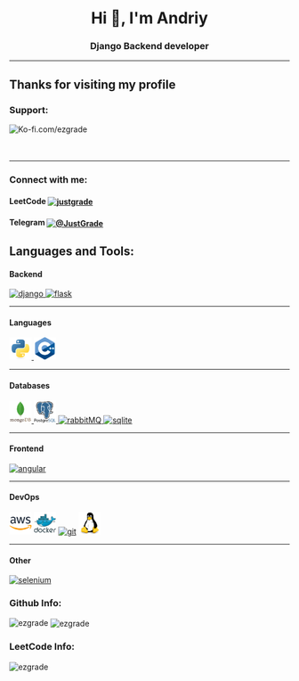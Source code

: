 <h1 align="center">Hi 👋, I'm Andriy</h1>
<h3 align="center">Django Backend developer</h3>
<hr>

<h2>Thanks for visiting my profile</h2>

<h3 align="left">Support:</h3>
<p><a href="https://ko-fi.com/ Ko-fi.com/ezgrade "> <img align="left" src="https://cdn.ko-fi.com/cdn/kofi3.png?v=3" height="50" width="210" alt=" Ko-fi.com/ezgrade " /></a></p><br><br>

<br>
<hr>

<h3 align="left">Connect with me:</h3>
<h4>
LeetCode <a href="https://www.leetcode.com/justgrade" target="blank"><img align="center" src="https://raw.githubusercontent.com/rahuldkjain/github-profile-readme-generator/master/src/images/icons/Social/leet-code.svg" alt="justgrade" width="25" /></a></h4>
<h4>
Telegram <a href="https://t.me/JustGrade"><img align="center" src="https://upload.wikimedia.org/wikipedia/commons/5/5c/Telegram_Messenger.png" width="30" alt="@JustGrade"></a></h4>

<h2 align="left">Languages and Tools:</h2>
<h4>Backend</h4>
<a href="https://www.djangoproject.com/" target="_blank" rel="noreferrer"> <img src="https://cdn.worldvectorlogo.com/logos/django.svg" alt="django" width="40" height="40"/> </a>
<a href="https://flask.palletsprojects.com/" target="_blank" rel="noreferrer"> <img src="https://www.vectorlogo.zone/logos/pocoo_flask/pocoo_flask-icon.svg" alt="flask" width="40" height="40"/> </a>
<hr>
<h4>Languages</h4>
<a href="https://www.python.org" target="_blank" rel="noreferrer"> <img src="https://raw.githubusercontent.com/devicons/devicon/master/icons/python/python-original.svg" alt="python" width="40" height="40"/> </a>
<a href="https://www.w3schools.com/cpp/" target="_blank" rel="noreferrer"> <img src="https://raw.githubusercontent.com/devicons/devicon/master/icons/cplusplus/cplusplus-original.svg" alt="cplusplus" width="40" height="40"/> </a>
<hr>
<h4>Databases</h4>
<a href="https://www.mongodb.com/" target="_blank" rel="noreferrer"> <img src="https://raw.githubusercontent.com/devicons/devicon/master/icons/mongodb/mongodb-original-wordmark.svg" alt="mongodb" width="40" height="40"/> </a>
<a href="https://www.postgresql.org" target="_blank" rel="noreferrer"> <img src="https://raw.githubusercontent.com/devicons/devicon/master/icons/postgresql/postgresql-original-wordmark.svg" alt="postgresql" width="40" height="40"/> </a>
<a href="https://www.rabbitmq.com" target="_blank" rel="noreferrer"> <img src="https://www.vectorlogo.zone/logos/rabbitmq/rabbitmq-icon.svg" alt="rabbitMQ" width="40" height="40"/> </a>
<a href="https://www.sqlite.org/" target="_blank" rel="noreferrer"> <img src="https://www.vectorlogo.zone/logos/sqlite/sqlite-icon.svg" alt="sqlite" width="40" height="40"/> </a>
<hr>
<h4>Frontend</h4>
<a href="https://angular.io" target="_blank" rel="noreferrer"> <img src="https://angular.io/assets/images/logos/angular/angular.svg" alt="angular" width="40" height="40"/> </a>
<hr>
<h4>DevOps</h4>
<a href="https://aws.amazon.com" target="_blank" rel="noreferrer"> <img src="https://raw.githubusercontent.com/devicons/devicon/master/icons/amazonwebservices/amazonwebservices-original-wordmark.svg" alt="aws" width="40" height="40"/></a>
<a href="https://www.docker.com/" target="_blank" rel="noreferrer"> <img src="https://raw.githubusercontent.com/devicons/devicon/master/icons/docker/docker-original-wordmark.svg" alt="docker" width="40" height="40"/></a>
<a href="https://git-scm.com/" target="_blank" rel="noreferrer"> <img src="https://www.vectorlogo.zone/logos/git-scm/git-scm-icon.svg" alt="git" width="40" height="40"/></a>
<a href="https://www.linux.org/" target="_blank" rel="noreferrer"> <img src="https://raw.githubusercontent.com/devicons/devicon/master/icons/linux/linux-original.svg" alt="linux" width="40" height="40"/></a>
<hr>
<h4>Other</h4>
<a href="https://www.selenium.dev" target="_blank" rel="noreferrer"> <img src="https://raw.githubusercontent.com/detain/svg-logos/780f25886640cef088af994181646db2f6b1a3f8/svg/selenium-logo.svg" alt="selenium" width="40" height="40"/> </a>  </p>

<h3 align="left">Github Info:</h3>
<p><img align="left" src="https://github-readme-stats.vercel.app/api/top-langs?username=ezgrade&show_icons=true&locale=en&layout=compact" alt="ezgrade" /></p>

<p>&nbsp;<img align="center" src="https://github-readme-stats.vercel.app/api?username=ezgrade&show_icons=true&locale=en" alt="ezgrade" /></p>

<h3 align="left">LeetCode Info:</h3>
<p><img align="center" src="https://github-readme-streak-stats.herokuapp.com/?user=ezgrade&" alt="ezgrade" /></p>

